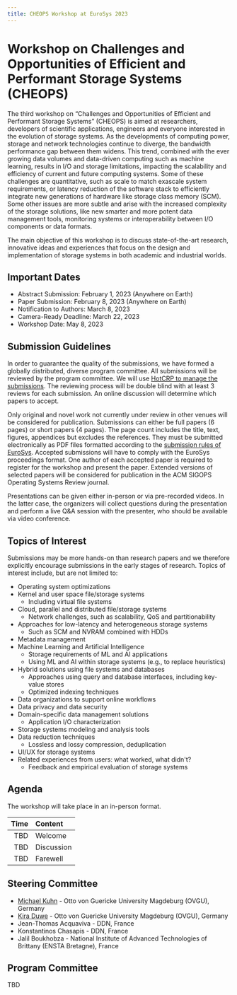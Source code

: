 ```yaml
---
title: CHEOPS Workshop at EuroSys 2023
---
```


# Workshop on Challenges and Opportunities of Efficient and Performant Storage Systems (CHEOPS)

The third workshop on “Challenges and Opportunities of Efficient and Performant Storage Systems” (CHEOPS) is aimed at researchers, developers of scientific applications, engineers and everyone interested in the evolution of storage systems. As the developments of computing power, storage and network technologies continue to diverge, the bandwidth performance gap between them widens. This trend, combined with the ever growing data volumes and data-driven computing such as machine learning, results in I/O and storage limitations, impacting the scalability and efficiency of current and future computing systems. Some of these challenges are quantitative, such as scale to match exascale system requirements, or latency reduction of the software stack  to efficiently integrate new generations of hardware like storage class memory (SCM). Some other issues are more subtle and arise with the increased complexity of the storage solutions, like new smarter and more potent data management tools, monitoring systems or interoperability between I/O components or data formats.

The main objective of this workshop is to discuss state-of-the-art research, innovative ideas and experiences that focus on the design and implementation of storage systems in both academic and industrial worlds.

## Important Dates

- Abstract Submission: February 1, 2023 (Anywhere on Earth)
- Paper Submission: February 8, 2023 (Anywhere on Earth)
- Notification to Authors: March 8, 2023
- Camera-Ready Deadline: March 22, 2023
- Workshop Date: May 8, 2023

## Submission Guidelines

In order to guarantee the quality of the submissions, we have formed a globally distributed, diverse program committee. All submissions will be reviewed by the program committee. We will use [HotCRP to manage the submissions](https://cheops23.hotcrp.com/). The reviewing process will be double blind with at least 3 reviews for each submission. An online discussion will determine which papers to accept.

Only original and novel work not currently under review in other venues will be considered for publication. Submissions can either be full papers (6 pages) or short papers (4 pages). The page count includes the title, text, figures, appendices but excludes the references. They must be submitted electronically as PDF files formatted according to the [submission rules of EuroSys](https://2023.eurosys.org/cfp.html). Accepted submissions will have to comply with the EuroSys proceedings format. One author of each accepted paper is required to register for the workshop and present the paper. Extended versions of selected papers will be considered for publication in the ACM SIGOPS Operating Systems Review journal.

Presentations can be given either in-person or via pre-recorded videos. In the latter case, the organizers will collect questions during the presentation and perform a live Q&A session with the presenter, who should be available via video conference.

<!--

### Rights Forms

You will find a link to the ACM copyright form on your paper's [HotCRP page](https://cheops23.hotcrp.com/).
Once completed, ACM will send out the information and LaTeX directives (DOI, ISBN etc.) needed to complete the camera-ready version of your paper.

### Camera-Ready Format

You should use the `acmart` document class (<https://www.acm.org/publications/proceedings-template>, the same as for submission), as follows: `\documentclass[sigplan,10pt]{acmart}`

As mentioned above, you will receive the instruction regarding some LaTeX directives (`\setcopyright`, `\acmConference`, `\acmDOI` etc.) after completing the copyright form.

All accepted papers can use up to 2 additional pages for the camera-ready version, for a final limit of 8 (full papers) or 6 (short papers) pages, references not included.

Note that Type 1 fonts (scalable) should be used, not Type 3 (bitmapped), and that all fonts must be embedded.
Type and embedding of fonts can be checked with various tools including `pdffonts`.
Page numbers should be suppressed.
Make also sure that the PDF is searchable by testing the search function in a PDF reader.

### Uploading Final Versions

The camera-ready version of your paper and its LaTeX sources have to be uploaded via [HotCRP](https://cheops23.hotcrp.com/).
As a reminder, the camera-ready deadline for all papers is April TBD, 2023.

-->

## Topics of Interest

Submissions may be more hands-on than research papers and we therefore explicitly encourage submissions in the early stages of research. Topics of interest include, but are not limited to:

- Operating system optimizations
- Kernel and user space file/storage systems
  - Including virtual file systems
- Cloud, parallel and distributed file/storage systems
  - Network challenges, such as scalability, QoS and partitionability
- Approaches for low-latency and heterogeneous storage systems
  - Such as SCM and NVRAM combined with HDDs
- Metadata management
- Machine Learning and Artificial Intelligence
  - Storage requirements of ML and AI applications
  - Using ML and AI within storage systems (e.g., to replace heuristics)
- Hybrid solutions using file systems and databases
  - Approaches using query and database interfaces, including key-value stores
  - Optimized indexing techniques
- Data organizations to support online workflows
- Data privacy and data security
- Domain-specific data management solutions
  - Application I/O characterization
- Storage systems modeling and analysis tools
- Data reduction techniques
  - Lossless and lossy compression, deduplication
- UI/UX for storage systems
- Related experiences from users: what worked, what didn't?
  - Feedback and empirical evaluation of storage systems

## Agenda

The workshop will take place in an in-person format.

| Time        | Content                                                       |
|------------:|:--------------------------------------------------------------|
| TBD         | Welcome                                                       |
| TBD         | Discussion                                                    |
| TBD         | Farewell                                                      |

## Steering Committee

- [Michael Kuhn](https://parcio.ovgu.de/People/Michael+Kuhn.html) - Otto von Guericke University Magdeburg (OVGU), Germany
- [Kira Duwe](https://parcio.ovgu.de/People/Kira+Duwe.html) - Otto von Guericke University Magdeburg (OVGU), Germany
- Jean-Thomas Acquaviva - DDN, France
- Konstantinos Chasapis - DDN, France
- Jalil Boukhobza - National Institute of Advanced Technologies of Brittany (ENSTA Bretagne), France

## Program Committee

TBD

<!--
- Chairs
  - Shadi Ibrahim - Inria, France

- Suren Byna - Lawrence Berkeley National Lab, USA
- Yuan-Hao Chang - Academia Sinica, Taiwan
- Andreas Dilger - Whamcloud, USA
- Anna Fuchs - Universität Hamburg, Germany
- Shadi Ibrahim - INRIA, France
- Tanzima Islam - Texas State University, USA
- Jay Lofstead - Sandia National Laboratories (SNL), USA
- Jakob Lüttgau - GCLab, USA
- George Markomanolis - IT Center for Science Ltd. (CSC), Finland
- Anastasios Papagiannis - Isovalent, USA
- Marcus Paradies - DLR, Germany
- Marc-André Vef - Johannes Gutenberg University Mainz, Germany
-->
